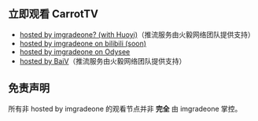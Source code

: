 ## 立即观看 CarrotTV

- [hosted by imgradeone? (with Huoyi)](https://player.live.huoyinetwork.cn/?id=carrottv-imgradeone&node=data)（推流服务由火毅网络团队提供支持）
- [hosted by imgradeone on bilibili (soon)](https://live.bilibili.com/4621100)
- [hosted by imgradeone on Odysee](https://odysee.com/@imgradeone:c)
- [hosted by BaiV](/live-hy.html)（推流服务由火毅网络团队提供支持）

## 免责声明
所有非 hosted by imgradeone 的观看节点并非 **完全** 由 imgradeone 掌控。
